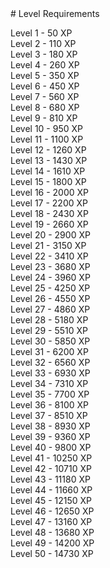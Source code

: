 <head>
<meta name="format-detection" content="telephone=no">
</head>
# Level Requirements

Level 1 - 50 XP <br>
Level 2 - 110 XP <br>
Level 3 - 180 XP <br>
Level 4 - 260 XP <br>
Level 5 - 350 XP <br>
Level 6 - 450 XP <br>
Level 7 - 560 XP <br>
Level 8 - 680 XP <br>
Level 9 - 810 XP <br>
Level 10 - 950 XP <br>
Level 11 - 1100 XP <br>
Level 12 - 1260 XP <br>
Level 13 - 1430 XP <br>
Level 14 - 1610 XP <br>
Level 15 - 1800 XP <br>
Level 16 - 2000 XP <br>
Level 17 - 2200 XP <br>
Level 18 - 2430 XP <br>
Level 19 - 2660 XP <br>
Level 20 - 2900 XP <br>
Level 21 - 3150 XP <br>
Level 22 - 3410 XP <br>
Level 23 - 3680 XP <br>
Level 24 - 3960 XP <br>
Level 25 - 4250 XP <br>
Level 26 - 4550 XP <br>
Level 27 - 4860 XP <br>
Level 28 - 5180 XP <br>
Level 29 - 5510 XP <br>
Level 30 - 5850 XP <br>
Level 31 - 6200 XP <br>
Level 32 - 6560 XP <br>
Level 33 - 6930 XP <br>
Level 34 - 7310 XP <br>
Level 35 - 7700 XP <br>
Level 36 - 8100 XP <br>
Level 37 - 8510 XP <br>
Level 38 - 8930 XP <br>
Level 39 - 9360 XP <br>
Level 40 - 9800 XP <br>
Level 41 - 10250 XP <br>
Level 42 - 10710 XP <br>
Level 43 - 11180 XP <br>
Level 44 - 11660 XP <br>
Level 45 - 12150 XP <br>
Level 46 - 12650 XP <br>
Level 47 - 13160 XP <br>
Level 48 - 13680 XP <br>
Level 49 - 14200 XP <br>
Level 50 - 14730 XP <br>
